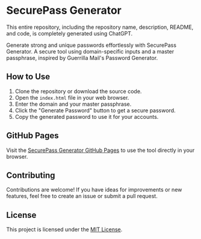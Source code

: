 # SecurePass Generator

This entire repository, including the repository name, description, README, and code, is completely generated using ChatGPT.

Generate strong and unique passwords effortlessly with SecurePass Generator. A secure tool using domain-specific inputs and a master passphrase, inspired by Guerrilla Mail's Password Generator.

## How to Use

1. Clone the repository or download the source code.
2. Open the `index.html` file in your web browser.
3. Enter the domain and your master passphrase.
4. Click the "Generate Password" button to get a secure password.
5. Copy the generated password to use it for your accounts.

## GitHub Pages

Visit the [SecurePass Generator GitHub Pages](https://frantiseksilhan.github.io/SecurePass-Generator/) to use the tool directly in your browser.

## Contributing

Contributions are welcome! If you have ideas for improvements or new features, feel free to create an issue or submit a pull request.

## License

This project is licensed under the [MIT License](LICENSE).
